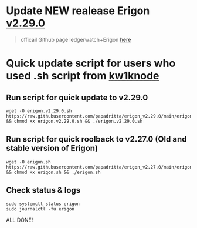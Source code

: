 # Update NEW realease Erigon [v2.29.0](https://github.com/ledgerwatch/erigon/releases/tag/v2.29.0)  
>officail Github page ledgerwatch+Erigon [here](https://github.com/ledgerwatch/erigon)
# Quick update script for users who used .sh script from [kw1knode](https://github.com/kw1knode/erigon_bash_v2)

## Run script for quick update to v2.29.0
```
wget -O erigon.v2.29.0.sh https://raw.githubusercontent.com/papadritta/erigon_v2.29.0/main/erigon.v2.29.0.sh && chmod +x erigon.v2.29.0.sh && ./erigon.v2.29.0.sh
```
## Run script for quick roolback to v2.27.0 (Old and stable version of Erigon)
```
wget -O erigon.sh https://raw.githubusercontent.com/papadritta/erigon_v2.27.0/main/erigon.sh && chmod +x erigon.sh && ./erigon.sh
```

## Check status & logs
```
sudo systemctl status erigon
sudo journalctl -fu erigon
```
ALL DONE!
